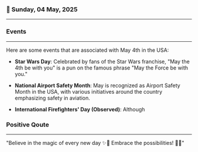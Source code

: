### 📅 Sunday, 04 May, 2025
------
### Events
------
Here are some events that are associated with May 4th in the USA:

- **Star Wars Day**: Celebrated by fans of the Star Wars franchise, "May the 4th be with you" is a pun on the famous phrase "May the Force be with you."

- **National Airport Safety Month**: May is recognized as Airport Safety Month in the USA, with various initiatives around the country emphasizing safety in aviation.

- **International Firefighters' Day (Observed)**: Although
### Positive Qoute
------
"Believe in the magic of every new day ✨🌅 Embrace the possibilities! 🌈💪"
